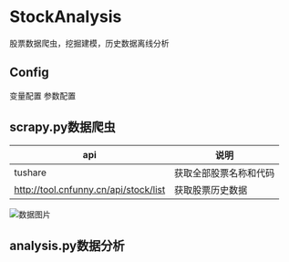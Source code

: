 # StockAnalysis
股票数据爬虫，挖掘建模，历史数据离线分析

## Config
变量配置
参数配置

## scrapy.py数据爬虫
api|说明
--|--
tushare|获取全部股票名称和代码
http://tool.cnfunny.cn/api/stock/list|获取股票历史数据


![数据图片](https://github.com/SuiMingYang/StockAnalysis/tree/master/temp/stock.png)

## analysis.py数据分析
